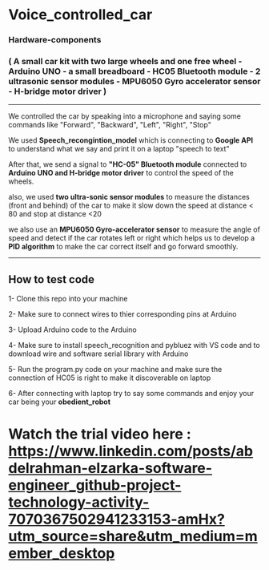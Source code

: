 ﻿# Voice_controlled_car

### Hardware-components
### ( A small car kit with two large wheels and one free wheel - Arduino UNO - a small breadboard - HC05 Bluetooth module - 2 ultrasonic sensor modules - MPU6050 Gyro accelerator sensor - H-bridge motor driver ) 
********************
We controlled the car by speaking into a microphone and saying some commands like "Forward", "Backward", "Left", "Right", "Stop"

We used **Speech_recongintion_model** which is connecting to **Google API** to understand what we say and print it on a laptop "speech to text"

After that, we send a signal to **"HC-05" Bluetooth module** connected to **Arduino UNO and H-bridge motor driver** to control the speed of the wheels.

also, we used **two ultra-sonic sensor modules** to measure the distances (front and behind) of the car to make it slow down the speed at distance < 80 and stop at distance <20

we also use an **MPU6050 Gyro-accelerator sensor** to measure the angle of speed and detect if the car rotates left or right which helps us to develop a **PID algorithm** to make the car correct itself and go forward smoothly.
*****************************
## How to test code
1- Clone this repo into your machine

2- Make sure to connect wires to thier corresponding pins at Arduino

3- Upload Arduino code to the Arduino

4- Make sure to install speech_recognition and pybluez with VS code and to download wire and software serial library with Arduino

5- Run the program.py code on your machine and make sure the connection of HC05 is right to make it discoverable on laptop

6- After connecting with laptop try to say some commands and enjoy your car being your  **obedient_robot**


# Watch the trial video here : https://www.linkedin.com/posts/abdelrahman-elzarka-software-engineer_github-project-technology-activity-7070367502941233153-amHx?utm_source=share&utm_medium=member_desktop
